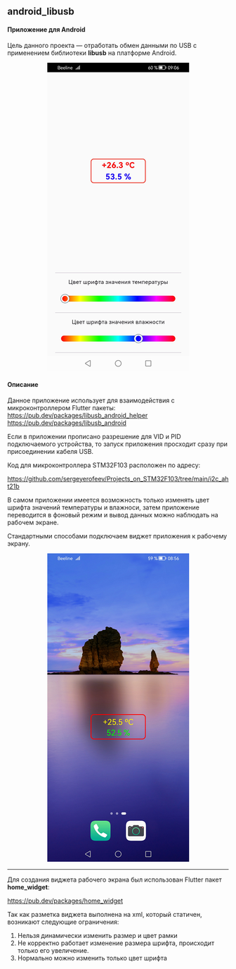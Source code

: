 ## android_libusb

#### Приложение для Android
Цель данного проекта — отработать обмен данными по USB с применением библиотеки **libusb** на платформе Android.  

<p align="center">
    <img src="git_image/image.png" style="height: 700; width: 323; object-fit: contain">
</p>  

#### Описание
Данное приложение использует для взаимодействия с микроконтроллером Flutter пакеты:  
https://pub.dev/packages/libusb_android_helper  
https://pub.dev/packages/libusb_android  

Если в приложении прописано разрешение для VID и PID подключаемого устройства, то запуск приложения просходит сразу при присоединении кабеля USB.

Код для микроконтроллера STM32F103 расположен по адресу:

https://github.com/sergeyerofeev/Projects_on_STM32F103/tree/main/i2c_aht21b

В самом приложении имеется возможность только изменять цвет шрифта значений температуры и влажноси, затем приложение переводится в фоновый режим и вывод данных можно наблюдать на рабочем экране.

Стандартными способами подключаем виджет приложения к рабочему экрану.  

<p align="center">
    <img src="git_image/image1.png" style="height: 700; width: 323; object-fit: contain">
</p>  

---
Для создания виджета рабочего экрана был использован Flutter пакет **home_widget**:  

https://pub.dev/packages/home_widget

Так как разметка виджета выполнена на xml, который статичен, возникают следующие ограничения:  
1.	Нельзя динамически изменить размер и цвет рамки 
2.	Не корректно работает изменение размера шрифта, происходит только его увеличение.
3.	Нормально можно изменить только цвет шрифта  



